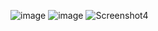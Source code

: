 ![image](https://user-images.githubusercontent.com/55091681/236617389-839acb4c-337c-4e14-8f30-0148dcc656bf.png)
![image](https://user-images.githubusercontent.com/55091681/236617519-c77482ad-796d-4ea5-b522-1c39f58a8880.png)
![Screenshot4](https://user-images.githubusercontent.com/55091681/236617451-1019241a-996f-4031-8713-556f26e6c52d.png)


